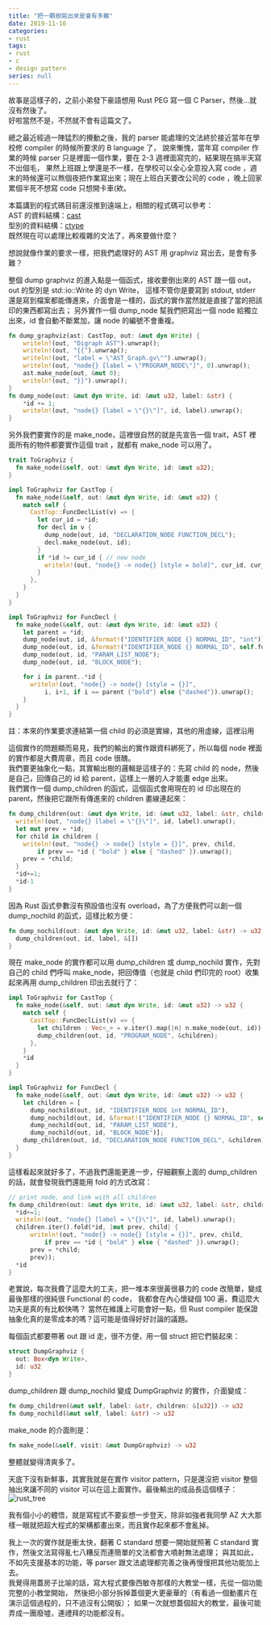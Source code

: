 ```yaml
---
title: "把一顆樹寫出來是會有多難"
date: 2019-11-16
categories:
- rust
tags:
- rust
- c
- design pattern
series: null
---
```


故事是這樣子的，之前小弟發下豪語想用 Rust PEG 寫一個 C Parser，然後…就沒有然後了。  
好啦當然不是，不然就不會有這篇文了。  

總之最近經過一陣猛烈的攪動之後，我的 parser 能處理的文法終於接近當年在學校修 compiler 的時候所要求的 B language 了，
說來慚愧，當年寫 compiler 作業的時候 parser 只是裡面一個作業，要在 2-3 週裡面寫完的，結果現在搞半天寫不出個毛，
果然上班跟上學還是不一樣，在學校可以全心全意投入寫 code ，週末的時候還可以熬個夜把作業寫出來；現在上班白天要改公司的 code ，晚上回家累個半死不想寫 code 只想開卡車(欸。  

本篇講到的程式碼目前還沒推到遠端上，相關的程式碼可以參考：  
AST 的資料結構：[cast](https://github.com/yodalee/carbon/blob/master/src/ast/cast.rs)  
型別的資料結構：[ctype](https://github.com/yodalee/carbon/blob/master/src/ast/ctype.rs)  
既然現在可以處理比較複雜的文法了，再來要做什麼？  
<!--more-->

想說就像作業的要求一樣，把我們處理好的 AST 用 graphviz 寫出去，是會有多難？  

整個 dump graphviz 的進入點是一個函式，接收要倒出來的 AST 跟一個 out，out 的型別是 std::io::Write 的 dyn Write，
這樣不管你是要寫到 stdout, stderr 還是寫到檔案都能傳進來，介面會是一樣的，函式的實作當然就是直接了當的把該印的東西都寫出去；
另外實作一個 dump\_node 幫我們把寫出一個 node 給獨立出來，id 會自動不斷累加，讓 node 的編號不會重複。  
```rust
fn dump_graphviz(ast: CastTop, out: &mut dyn Write) {
    writeln!(out, "Digraph AST").unwrap();
    writeln!(out, "{{").unwrap();
    writeln!(out, "label = \"AST_Graph.gv\"").unwrap();
    writeln!(out, "node{} [label = \"PROGRAM_NODE\"]", 0).unwrap();
    ast.make_node(out, &mut 0);
    writeln!(out, "}}").unwrap();
}
fn dump_node(out: &mut dyn Write, id: &mut u32, label: &str) {
    *id += 1;
    writeln!(out, "node{} [label = \"{}\"]", id, label).unwrap();
}
```

另外我們要實作的是 make\_node，這裡很自然的就是先宣告一個 trait，AST 裡面所有的物件都要實作這個 trait ，就都有 make\_node 可以用了。  
```rust
trait ToGraphviz {
  fn make_node(&self, out: &mut dyn Write, id: &mut u32);
}

impl ToGraphviz for CastTop {
  fn make_node(&self, out: &mut dyn Write, id: &mut u32) {
    match self {
      CastTop::FuncDeclList(v) => {
        let cur_id = *id;
        for decl in v {
          dump_node(out, id, "DECLARATION_NODE FUNCTION_DECL");
          decl.make_node(out, id);
        }
        if *id != cur_id { // new node
          writeln!(out, "node{} -> node{} [style = bold]", cur_id, cur_id + 1).unwrap();
        }
      },
    }
  }
}

impl ToGraphviz for FuncDecl {
  fn make_node(&self, out: &mut dyn Write, id: &mut u32) {
    let parent = *id;
    dump_node(out, id, &format!("IDENTIFIER_NODE {} NORMAL_ID", "int"));
    dump_node(out, id, &format!("IDENTIFIER_NODE {} NORMAL_ID", self.fun_name));
    dump_node(out, id, "PARAM_LIST_NODE");
    dump_node(out, id, "BLOCK_NODE");

    for i in parent..*id {
      writeln!(out, "node{} -> node{} [style = {}]",
          i, i+1, if i == parent {"bold"} else {"dashed"}).unwrap();
    }
  }
}
```
註：本來的作業要求連結第一個 child 的必須是實線，其他的用虛線，這裡沿用  

這個實作的問題顯而易見，我們的輸出的實作跟資料綁死了，所以每個 node 裡面的實作都是大費周章，而且 code 很醜。  
我們要更抽象化一點，其實輸出樹的邏輯是這樣子的：先寫 child 的 node，然後是自己，回傳自己的 id 給 parent，這樣上一層的人才能畫 edge 出來。  
我們實作一個 dump\_children 的函式，這個函式會用現在的 id 印出現在的 parent，然後把它跟所有傳進來的 children 畫線連起來：  
```rust
fn dump_children(out: &mut dyn Write, id: &mut u32, label: &str, children: &[u32]) -> u32 {
  writeln!(out, "node{} [label = \"{}\"]", id, label).unwrap();
  let mut prev = *id;
  for child in children {
    writeln!(out, "node{} -> node{} [style = {}]", prev, child,
        if prev == *id { "bold" } else { "dashed" }).unwrap();
    prev = *child;
  }
  *id+=1;
  *id-1
}
```
因為 Rust 函式參數沒有預設值也沒有 overload，為了方便我們可以創一個 dump\_nochild 的函式，這樣比較方便：  
```rust
fn dump_nochild(out: &mut dyn Write, id: &mut u32, label: &str) -> u32 {
  dump_children(out, id, label, &[])
}
```
現在 make\_node 的實作都可以用 dump\_children 或 dump\_nochild 實作，先對自己的 child 們呼叫 make\_node，把回傳值（也就是 child 們印完的 root）收集起來再用 dump\_children 印出去就行了：  
```rust
impl ToGraphviz for CastTop {
  fn make_node(&self, out: &mut dyn Write, id: &mut u32) -> u32 {
    match self {
      CastTop::FuncDeclList(v) => {
        let children : Vec<_> = v.iter().map(|n| n.make_node(out, id)).collect();
        dump_children(out, id, "PROGRAM_NODE", &children);
      },
    }
    *id
  }
}

impl ToGraphviz for FuncDecl {
  fn make_node(&self, out: &mut dyn Write, id: &mut u32) -> u32 {
    let children = [
      dump_nochild(out, id, "IDENTIFIER_NODE int NORMAL_ID"),
      dump_nochild(out, id, &format!("IDENTIFIER_NODE {} NORMAL_ID", self.fun_name)),
      dump_nochild(out, id, "PARAM_LIST_NODE"),
      dump_nochild(out, id, "BLOCK_NODE")];
    dump_children(out, id, "DECLARATION_NODE FUNCTION_DECL", &children)
  }
}
```

這樣看起來就好多了，不過我們還能更進一步，仔細觀察上面的 dump\_children 的話，就會發現我們還能用 fold 的方式改寫：  
```rust
// print node, and link with all children
fn dump_children(out: &mut dyn Write, id: &mut u32, label: &str, children: &[u32]) -> u32 {
  *id+=1;
  writeln!(out, "node{} [label = \"{}\"]", id, label).unwrap();
  children.iter().fold(*id, |mut prev, child| {
      writeln!(out, "node{} -> node{} [style = {}]", prev, child,
          if prev == *id { "bold" } else { "dashed" }).unwrap();
      prev = *child;
      prev});
  *id
}
```
老實說，每次我費了這麼大的工夫，把一堆本來很黃很暴力的 code 改簡單，變成最後那樣的很純很 Functional 的 code，
我都會在內心懷疑個 100 遍，費這麼大功夫是真的有比較快嗎？
當然在維護上可能會好一點，但 Rust compiler 能保證抽象化真的是零成本的嗎？這可能是值得好好討論的議題。  

每個函式都要帶著 out 跟 id 走，很不方便，用一個 struct 把它們裝起來：  
```rust
struct DumpGraphviz {
  out: Box<dyn Write>,
  id: u32
}
```
dump\_children 跟 dump\_nochild 變成 DumpGraphviz 的實作，介面變成：  
```rust
fn dump_children(&mut self, label: &str, children: &[u32]) -> u32
fn dump_nochild(&mut self, label: &str) -> u32
```
make\_node 的介面則是：  
```rust
fn make_node(&self, visit: &mut DumpGraphviz) -> u32
```
整體就變得清爽多了。  

天底下沒有新鮮事，其實我就是在實作 visitor pattern，只是還沒把 visitor 整個抽出來讓不同的 visitor 可以在這上面實作。最後輸出的成品長這個樣子：  
![rust_tree](/images/posts/rust_tree.png)

我有個小小的體悟，就是寫程式不要妄想一步登天，除非如強者我同學 AZ 大大那樣一眼就把超大程式的架構都畫出來，而且實作起來都不會亂掉。  

我上一次的實作就是衝太快，翻著 C standard 想要一開始就照著 C standard 實作，然後文法寫得亂七八糟反而連簡單的文法都會大噴射無法處理；
與其如此，不如先支援基本的功能，等 parser 跟文法處理都完善之後再慢慢把其他功能加上去。  
我覺得用蓋房子比喻的話，寫大程式要像西敏寺那樣的大教堂一樣，先從一個功能完整的小教堂開始，
然後把小部分拆掉蓋個更大更豪華的（有看過一個動畫片在演示這個過程的，只不過沒有公開版）；
如果一次就想蓋個超大的教堂，最後可能弄成一團廢墟，連禮拜的功能都沒有。  
